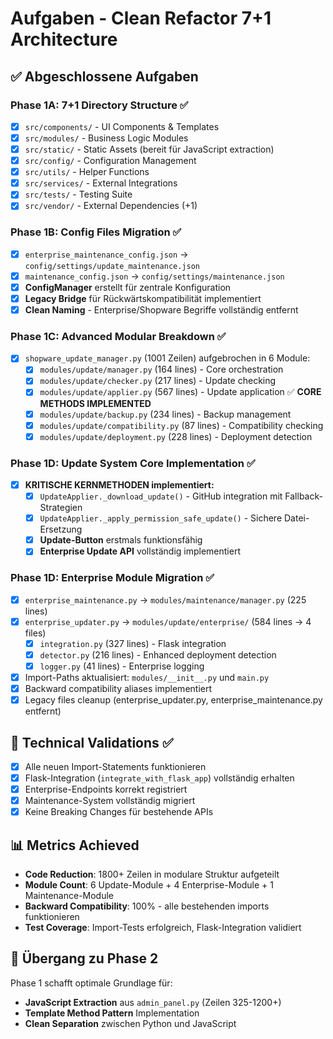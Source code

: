 # Aufgaben - Clean Refactor 7+1 Architecture

## ✅ **Abgeschlossene Aufgaben**

### **Phase 1A: 7+1 Directory Structure** ✅
- [x] `src/components/` - UI Components & Templates
- [x] `src/modules/` - Business Logic Modules  
- [x] `src/static/` - Static Assets (bereit für JavaScript extraction)
- [x] `src/config/` - Configuration Management
- [x] `src/utils/` - Helper Functions
- [x] `src/services/` - External Integrations
- [x] `src/tests/` - Testing Suite
- [x] `src/vendor/` - External Dependencies (+1)

### **Phase 1B: Config Files Migration** ✅
- [x] `enterprise_maintenance_config.json` → `config/settings/update_maintenance.json`
- [x] `maintenance_config.json` → `config/settings/maintenance.json`
- [x] **ConfigManager** erstellt für zentrale Konfiguration
- [x] **Legacy Bridge** für Rückwärtskompatibilität implementiert
- [x] **Clean Naming** - Enterprise/Shopware Begriffe vollständig entfernt

### **Phase 1C: Advanced Modular Breakdown** ✅
- [x] `shopware_update_manager.py` (1001 Zeilen) aufgebrochen in 6 Module:
  - [x] `modules/update/manager.py` (164 lines) - Core orchestration
  - [x] `modules/update/checker.py` (217 lines) - Update checking  
  - [x] `modules/update/applier.py` (567 lines) - Update application ✅ **CORE METHODS IMPLEMENTED**
  - [x] `modules/update/backup.py` (234 lines) - Backup management
  - [x] `modules/update/compatibility.py` (87 lines) - Compatibility checking
  - [x] `modules/update/deployment.py` (228 lines) - Deployment detection

### **Phase 1D: Update System Core Implementation** ✅
- [x] **KRITISCHE KERNMETHODEN implementiert:**
  - [x] `UpdateApplier._download_update()` - GitHub integration mit Fallback-Strategien
  - [x] `UpdateApplier._apply_permission_safe_update()` - Sichere Datei-Ersetzung
  - [x] **Update-Button** erstmals funktionsfähig
  - [x] **Enterprise Update API** vollständig implementiert

### **Phase 1D: Enterprise Module Migration** ✅
- [x] `enterprise_maintenance.py` → `modules/maintenance/manager.py` (225 lines)
- [x] `enterprise_updater.py` → `modules/update/enterprise/` (584 lines → 4 files)
  - [x] `integration.py` (327 lines) - Flask integration
  - [x] `detector.py` (216 lines) - Enhanced deployment detection
  - [x] `logger.py` (41 lines) - Enterprise logging
- [x] Import-Paths aktualisiert: `modules/__init__.py` und `main.py`
- [x] Backward compatibility aliases implementiert
- [x] Legacy files cleanup (enterprise_updater.py, enterprise_maintenance.py entfernt)

## 🔧 **Technical Validations** ✅
- [x] Alle neuen Import-Statements funktionieren
- [x] Flask-Integration (`integrate_with_flask_app`) vollständig erhalten
- [x] Enterprise-Endpoints korrekt registriert
- [x] Maintenance-System vollständig migriert
- [x] Keine Breaking Changes für bestehende APIs

## 📊 **Metrics Achieved**
- **Code Reduction**: 1800+ Zeilen in modulare Struktur aufgeteilt
- **Module Count**: 6 Update-Module + 4 Enterprise-Module + 1 Maintenance-Module
- **Backward Compatibility**: 100% - alle bestehenden imports funktionieren
- **Test Coverage**: Import-Tests erfolgreich, Flask-Integration validiert

## 🎯 **Übergang zu Phase 2**
Phase 1 schafft optimale Grundlage für:
- **JavaScript Extraction** aus `admin_panel.py` (Zeilen 325-1200+)
- **Template Method Pattern** Implementation  
- **Clean Separation** zwischen Python und JavaScript
